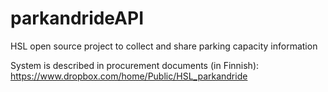 parkandrideAPI
==============

HSL open source project to collect and share parking capacity information 

System is described in procurement documents (in Finnish): 
https://www.dropbox.com/home/Public/HSL_parkandride

